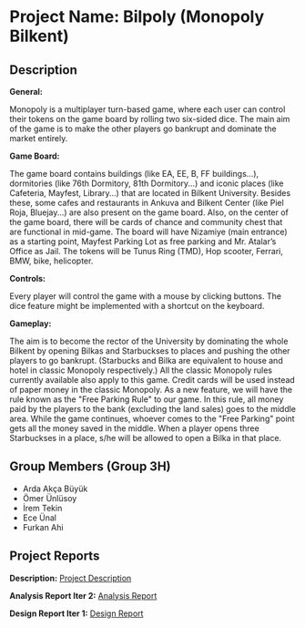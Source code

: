 # Project Name: Bilpoly (Monopoly Bilkent)

Description
-
**General:**

Monopoly is a multiplayer turn-based game, where each user can control their tokens on the game board by rolling two six-sided dice. The main aim of the game is to make the other players go bankrupt and dominate the market entirely. 

**Game Board:**

The game board contains buildings (like EA, EE, B, FF buildings...), dormitories (like 76th Dormitory, 81th Dormitory...) and iconic places (like Cafeteria, Mayfest, Library...) that are located in Bilkent University. Besides these, some cafes and restaurants in Ankuva and Bilkent Center (like Piel Roja, Bluejay...) are also present on the game board. Also, on the center of the game board, there will be cards of chance and community chest that are functional in mid-game. The board will have Nizamiye (main entrance) as a starting point, Mayfest Parking Lot as free parking and Mr. Atalar’s Office as Jail. The tokens will be Tunus Ring (TMD), Hop scooter, Ferrari, BMW, bike, helicopter.

**Controls:**

Every player will control the game with a mouse by clicking buttons. The dice feature might be implemented with a shortcut on the keyboard. 

**Gameplay:**

The aim is to become the rector of the University by dominating the whole Bilkent by opening Bilkas and Starbuckses to places and pushing the other players to go bankrupt. (Starbucks and Bilka are equivalent to house and hotel in classic Monopoly respectively.) All the classic Monopoly rules currently available also apply to this game. Credit cards will be used instead of paper money in the classic Monopoly. As a new feature, we will have the rule known as the "Free Parking Rule" to our game. In this rule, all money paid by the players to the bank (excluding the land sales) goes to the middle area. While the game continues, whoever comes to the "Free Parking" point gets all the money saved in the middle. When a player opens three Starbuckses in a place, s/he will be allowed to open a Bilka in that place. 


Group Members (Group 3H)
-
* Arda Akça Büyük
* Ömer Ünlüsoy
* İrem Tekin
* Ece Ünal
* Furkan Ahi

Project Reports
- 
**Description:** 
[Project Description](https://github.com/ardaakcabuyuk/CS319_3H_Monopoly/blob/master/Reports/Project%20Descriptions.pdf)

**Analysis Report Iter 2:** 
[Analysis Report](https://github.com/ardaakcabuyuk/CS319_3H_Monopoly/blob/master/Reports/Analysis%20Report%20Iter%202.pdf)

**Design Report Iter 1:** 
[Design Report](https://github.com/ardaakcabuyuk/CS319_3H_Monopoly/blob/master/Reports/Design%20Report%20Iter%201.pdf)


